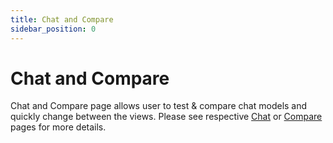 ```yaml
---
title: Chat and Compare
sidebar_position: 0
---
```


# Chat and Compare

Chat and Compare page allows user to test & compare chat models and quickly change between the views. Please see respective [Chat](chat.md) or [Compare](compare.md) pages for more details.
